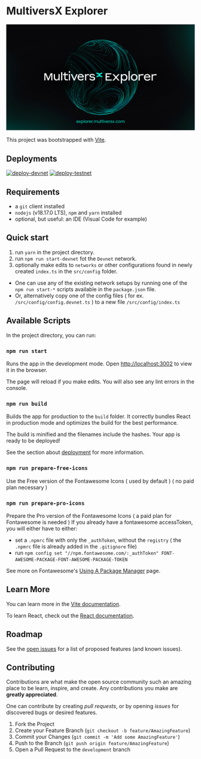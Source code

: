 # MultiversX Explorer

![explorer.multiversx.com](https://github.com/multiversx/mx-explorer-dapp/blob/main/public/share.jpg)

This project was bootstrapped with [Vite](https://vitejs.dev/guide/).

## Deployments

[![deploy-devnet](https://github.com/multiversx/mx-explorer-dapp/actions/workflows/deploy-devnet.yml/badge.svg)](https://github.com/multiversx/mx-explorer-dapp/actions/workflows/deploy-devnet.yml)
[![deploy-testnet](https://github.com/multiversx/mx-explorer-dapp/actions/workflows/deploy-testnet.yml/badge.svg)](https://github.com/multiversx/mx-explorer-dapp/actions/workflows/deploy-testnet.yml)

## Requirements

- a `git` client installed
- `nodejs` (v18.17.0 LTS), `npm` and `yarn` installed
- optional, but useful: an IDE (Visual Code for example)

## Quick start

1. run `yarn` in the project directory.
2. run `npm run start-devnet` fot the `Devnet` network.
3. optionally make edits to `networks` or other configurations found in newly created `index.ts` in the `src/config` folder.

- One can use any of the existing network setups by running one of the `npm run start-*` scripts available in the `package.json` file.
- Or, alternatively copy one of the config files ( for ex. `/src/config/config.devnet.ts` ) to a new file `/src/config/index.ts`

## Available Scripts

In the project directory, you can run:

### `npm run start`

Runs the app in the development mode.
Open [http://localhost:3002](http://localhost:3002) to view it in the browser.

The page will reload if you make edits.
You will also see any lint errors in the console.

### `npm run build`

Builds the app for production to the `build` folder.
It correctly bundles React in production mode and optimizes the build for the best performance.

The build is minified and the filenames include the hashes.
Your app is ready to be deployed!

See the section about [deployment](https://vitejs.dev/guide/static-deploy.html#building-the-app) for more information.

### `npm run prepare-free-icons`

Use the Free version of the Fontawesome Icons ( used by default ) ( no paid plan necessary )

### `npm run prepare-pro-icons`

Prepare the Pro version of the Fontawesome Icons ( a paid plan for Fontawesome is needed )
If you already have a fontawesome accessToken, you will either have to either:

- set a `.npmrc` file with only the `_authToken`, without the `registry` ( the `.npmrc` file is already added in the `.gitignore` file)
- run `npm config set "//npm.fontawesome.com/:_authToken" FONT-AWESOME-PACKAGE-FONT-AWESOME-PACKAGE-TOKEN`

See more on Fontawesome's [Using A Package Manager](https://fontawesome.com/docs/web/setup/packages) page.

## Learn More

You can learn more in the [Vite documentation](https://vitejs.dev/).

To learn React, check out the [React documentation](https://reactjs.org/).

## Roadmap

See the [open issues](https://github.com/multiversx/mx-explorer-dapp/issues) for a list of proposed features (and known issues).

## Contributing

Contributions are what make the open source community such an amazing place to be learn, inspire, and create. Any contributions you make are **greatly appreciated**.

One can contribute by creating _pull requests_, or by opening _issues_ for discovered bugs or desired features.

1. Fork the Project
2. Create your Feature Branch (`git checkout -b feature/AmazingFeature`)
3. Commit your Changes (`git commit -m 'Add some AmazingFeature'`)
4. Push to the Branch (`git push origin feature/AmazingFeature`)
5. Open a Pull Request to the `development` branch
